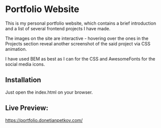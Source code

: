 # Portfolio Website

This is my personal portfolio website, which contains a brief introduction and a list of several frontend projects I have made. 

The images on the site are interactive - hovering over the ones in the Projects section reveal another screenshot of the said project via CSS animation. 

I have used BEM as best as I can for the CSS and AwesomeFonts for the social media icons. 

## Installation

Just open the index.html on your browser.

## Live Preview: 

https://portfolio.donetianpetkov.com/
